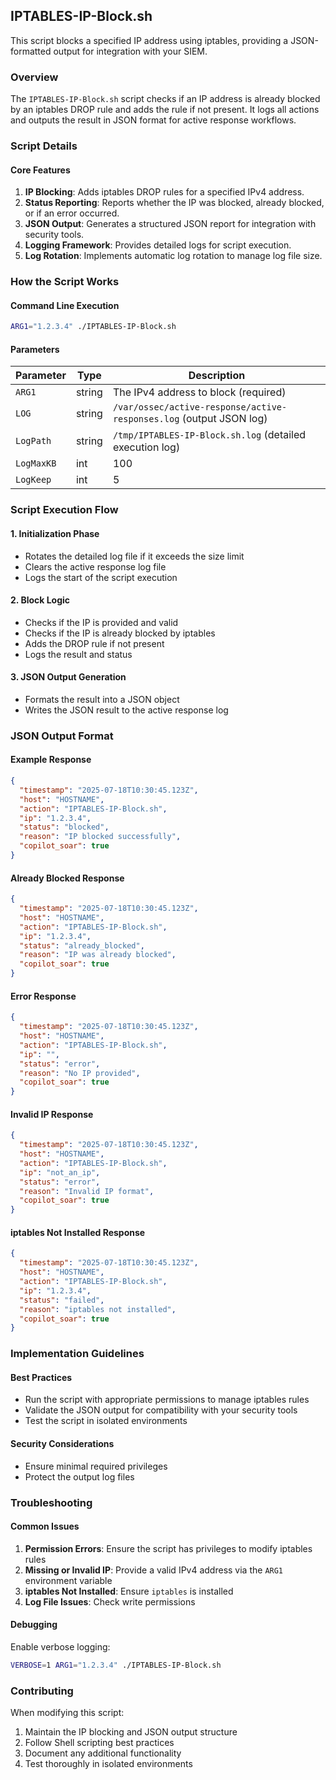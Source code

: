 ## IPTABLES-IP-Block.sh

This script blocks a specified IP address using iptables, providing a JSON-formatted output for integration with your SIEM.

### Overview

The `IPTABLES-IP-Block.sh` script checks if an IP address is already blocked by an iptables DROP rule and adds the rule if not present. It logs all actions and outputs the result in JSON format for active response workflows.

### Script Details

#### Core Features

1. **IP Blocking**: Adds iptables DROP rules for a specified IPv4 address.
2. **Status Reporting**: Reports whether the IP was blocked, already blocked, or if an error occurred.
3. **JSON Output**: Generates a structured JSON report for integration with security tools.
4. **Logging Framework**: Provides detailed logs for script execution.
5. **Log Rotation**: Implements automatic log rotation to manage log file size.

### How the Script Works

#### Command Line Execution
```bash
ARG1="1.2.3.4" ./IPTABLES-IP-Block.sh
```

#### Parameters

| Parameter | Type | Description |
|-----------|------|-------------|
| `ARG1`    | string | The IPv4 address to block (required) |
| `LOG`     | string | `/var/ossec/active-response/active-responses.log` (output JSON log) |
| `LogPath` | string | `/tmp/IPTABLES-IP-Block.sh.log` (detailed execution log) |
| `LogMaxKB` | int | 100 | Maximum log file size in KB before rotation |
| `LogKeep` | int | 5 | Number of rotated log files to retain |

### Script Execution Flow

#### 1. Initialization Phase
- Rotates the detailed log file if it exceeds the size limit
- Clears the active response log file
- Logs the start of the script execution

#### 2. Block Logic
- Checks if the IP is provided and valid
- Checks if the IP is already blocked by iptables
- Adds the DROP rule if not present
- Logs the result and status

#### 3. JSON Output Generation
- Formats the result into a JSON object
- Writes the JSON result to the active response log

### JSON Output Format

#### Example Response
```json
{
  "timestamp": "2025-07-18T10:30:45.123Z",
  "host": "HOSTNAME",
  "action": "IPTABLES-IP-Block.sh",
  "ip": "1.2.3.4",
  "status": "blocked",
  "reason": "IP blocked successfully",
  "copilot_soar": true
}
```

#### Already Blocked Response
```json
{
  "timestamp": "2025-07-18T10:30:45.123Z",
  "host": "HOSTNAME",
  "action": "IPTABLES-IP-Block.sh",
  "ip": "1.2.3.4",
  "status": "already_blocked",
  "reason": "IP was already blocked",
  "copilot_soar": true
}
```

#### Error Response
```json
{
  "timestamp": "2025-07-18T10:30:45.123Z",
  "host": "HOSTNAME",
  "action": "IPTABLES-IP-Block.sh",
  "ip": "",
  "status": "error",
  "reason": "No IP provided",
  "copilot_soar": true
}
```

#### Invalid IP Response
```json
{
  "timestamp": "2025-07-18T10:30:45.123Z",
  "host": "HOSTNAME",
  "action": "IPTABLES-IP-Block.sh",
  "ip": "not_an_ip",
  "status": "error",
  "reason": "Invalid IP format",
  "copilot_soar": true
}
```

#### iptables Not Installed Response
```json
{
  "timestamp": "2025-07-18T10:30:45.123Z",
  "host": "HOSTNAME",
  "action": "IPTABLES-IP-Block.sh",
  "ip": "1.2.3.4",
  "status": "failed",
  "reason": "iptables not installed",
  "copilot_soar": true
}
```

### Implementation Guidelines

#### Best Practices
- Run the script with appropriate permissions to manage iptables rules
- Validate the JSON output for compatibility with your security tools
- Test the script in isolated environments

#### Security Considerations
- Ensure minimal required privileges
- Protect the output log files

### Troubleshooting

#### Common Issues
1. **Permission Errors**: Ensure the script has privileges to modify iptables rules
2. **Missing or Invalid IP**: Provide a valid IPv4 address via the `ARG1` environment variable
3. **iptables Not Installed**: Ensure `iptables` is installed
4. **Log File Issues**: Check write permissions

#### Debugging
Enable verbose logging:
```bash
VERBOSE=1 ARG1="1.2.3.4" ./IPTABLES-IP-Block.sh
```

### Contributing

When modifying this script:
1. Maintain the IP blocking and JSON output structure
2. Follow Shell scripting best practices
3. Document any additional functionality
4. Test thoroughly in isolated environments
